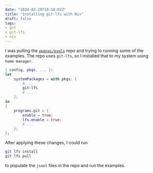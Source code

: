 ```yaml
---
date: "2024-03-29T10:34:02Z"
title: "Installing git-lfs with Nix"
draft: false
tags:
- git
- git-lfs
- nix
---
```


I was pulling the [`openai/evals`](https://github.com/openai/evals) repo and trying to running some of the examples.
The repo uses `git-lfs`, so I installed that to my system using `home-manager`.

```nix
{ config, pkgs, ... }:
let
    systemPackages = with pkgs; [
        # ...
        git-lfs
        # ...
    ];
in
{
    programs.git = {
        enable = true;
        lfs.enable = true;
        # ...
    };
};
```

After applying these changes, I could run

```sh
git lfs install
git lfs pull
```

to populate the `jsonl` files in the repo and run the examples.
